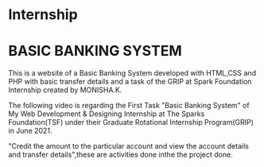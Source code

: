 # Internship
# BASIC BANKING SYSTEM
This is a website of a Basic Banking System developed with HTML,CSS and PHP with basic transfer details and a task of the GRIP at Spark Foundation Internship created by MONISHA.K.


The following video is regarding the First Task "Basic Banking System" of My Web Development & Designing Internship at The Sparks Foundation(TSF) under their Graduate Rotational Internship Program(GRIP) in June 2021.


"Credit the amount to the particular account and view the account details and transfer details",these are  activities done inthe  the project done.
